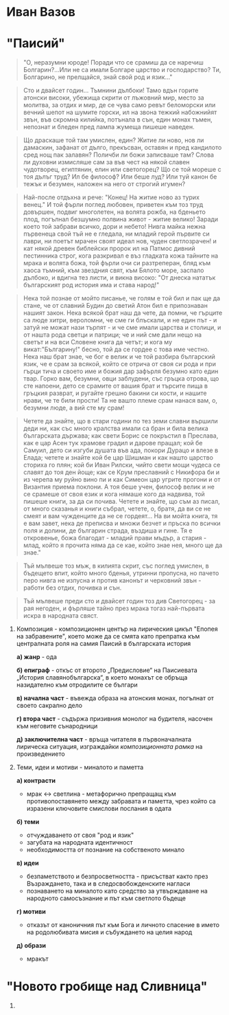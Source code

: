 # Иван Вазов

# "Паисий"

> "О, неразумни юроде! Поради что се срамиш да се наречиш Болгарин?...Или не са имали Болгаре царство и господарство? Ти, Болгарино, не прелщайся, знай свой род и язик..."

> Сто и двайсет годин... Тъмнини дълбоки!
Тамо вдън горите атонски високи,
убежища скрити от лъжовний мир,
место за молитва, за отдих и мир,
де се чува само ревът беломорски
или вечний шепот на шумите горски,
ил на звона тежкий набожнийят звън,
във скромна килийка, потънала в сън,
един монах тъмен, непознат и бледен
пред лампа жумеща пишеше наведен.

> Що драскаше той там умислен, един?
Житие ли ново, нов ли дамаскин,
зафанат от дълго, прекъсван, оставян
и пред кандилото сред нощ пак залавян?
Поличби ли божи записваше там?
Слова ли духовни измисляше сам
за във чест на някой славен чудотворец,
египтянин, елин или светогорец?
Що се той мореше с тоя дълъг труд?
Ил бе философ? Или беше луд?
Или туй канон бе тежък и безумен,
наложен на него от строгий игумен?

> Най-после отдъхна и рече: "Конец!
На житие ново аз турих венец."
И той фърли поглед любовен, приветен
към тоз труд довършен, подвиг многолетен,
на волята рожба, на бденьето плод,
погълнал безшумно полвина живот -
житие велико! Заради което
той забрави всичко, дори и небето!
Нивга майка нежна първенеца свой
тъй не е гледала, ни младий герой
първите си лаври, ни поетът мрачен
своят идеал нов, чуден светлозрачен!
и кат някой древен библейски пророк
ил на Патмос дивний пестинника строг,
кога разкривал е въз гладката кожа
тайните на мрака и волята божа,
той фърли очи си разтреперан, бляд
към хаоса тъмний, към звездния свят,
към Бялото море, заспало дълбоко,
и вдигна тез листи, и викна високо:
"От днеска нататък българският род
история има и става народ!"

> Нека той познае от мойто писанье,
че голям е той бил и пак ще да стане,
че от славний Будин до светий Атон
бил е припознаван нашият закон.
Нека всякой брат наш да чете, да помни,
че гърците са люде хитри, вероломни,
че сме ги блъскали, и не един път -
и затуй не можат нази търпят -
и че сме имали царства и столици,
и от нашта рода светци и патрици;
че и ний сме дали нещо на светът
и на вси Словене книга да четът;
и кога му викат:"Българину!" бесно,
той да се гордее с това име честно.
Нека наш брат знае, че бог е велик
и че той разбира българский язик,
че е срам за всякой, който се отрича
от своя си рода и при гърци тича
и своето име и божия дар
зафърля безумно като един твар.
Горко вам, безумни, овци заблудени,
със гръцка отрова, що сте напоени,
дето се срамите от вашия брат
и търсите пища в гръцкия разврат,
и ругайте грешно бакини си кости,
и нашите нрави, че те били прости!
Та не вашто племе срам нанася вам,
о, безумни люде, а вий сте му срам!

> Четете да знайте, що в стари години
по тез земи славни вършили деди ни,
как със много кралства имали са бран
и била велика българската държава;
как свети Борис се покръстил в Преслава,
как е цар Асен тук храмове градил
и дарове пращал; кой бе Самуил,
дето си изгуби душата във ада,
покори Дурацо и влезе в Елада;
четете и знайте кой бе цар Шишман
и как нашто царство сториха го плян;
кой би Иван Рилски, чийто свети мощи
чудеса се славят до тоя ден йоще;
как се Крум преславний с Никифора би
и из черепа му руйно вино пи
и как Симеон цар угрите прогони
и от Византия приема поклони.
А тоя беше учен, философ велик
и не се срамеше от своя език
и кога нямаше кого да надвива,
той пишеше книги, за да си почива.
Четете и знайте, що съм аз писал,
от много сказанья и книги събрал,
четете, о, братя, да ви се не смеят
и вам чужденците да не се гордеят...
На ви мойта книга, тя е вам завет,
нека де преписва и множи безчет
и пръска по всички поля и долини,
де българин страда, въздиша и гине.
Тя е откровенье, божа благодат -
младий прави мъдър, а стария - млад,
който я прочита няма да се кае,
който знае нея, много ще да знае."

> Тъй мълвеше тоз мъж, в килията скрит,
със поглед умислен, в бъдещето впит,
който много бденья, утринни пропусна,
но пачето перо нивга не изпусна
и против канонът и черковний звън -
работи без отдих, почивка и сън.

> Тъй мълвеше преди сто и двайсет годин
тоз див Светогорец - за рая негоден,
и фърляше тайно през мрака тогаз
най-първата искра в народната свяст.

1. Композиция - композиционен център на лирическия цикъл "Епопея на забравените", което може да се смята като препратка към централната роля на самия Паисий в българската история
	
	**а) жанр** - ода
	
	**б) епиграф** - откъс от второто „Предисловие“ на Паисиевата „История славянобългарска“, в което монахът се обръща назидателно към отродилите се българи
	
	**в) начална част** - въвежда образа на атонския монах, погълнат от своето сакрално дело
	
	**г) втора част** - съдържа призивния монолог на будителя, насочен към неговите сънародници
	
	**д) заключителна част** - връща читателя в първоначалната лирическа ситуация, изграждайки *композиционната рамка* на произведението

2. Теми, идеи и мотиви - миналото и паметта
	
	**а) контрасти**
	- мрак <-> светлина - метафорично препращащ към противопоставянето между забравата и паметта, чрез който са изразени ключовите смислови послания в одата
	
	**б) теми**
	- отчуждаването от своя "род и язик"
	- загубата на народната идентичност
	- необходимостта от познание на собственото минало
	
	**в) идеи**
	- безпаметството и безпросветността - присъстват както през Възраждането, така и в следосвобожденските нагласи
	- познаването на миналото като средство за утвърждаване на народното самосъзнание и път към светлото бъдеще
	
	**г) мотиви**
	- отказът от каноничния път към Бога и личното спасение в името на родолюбивата мисия и събуждането на целия народ
	
	**д) образи**
	- мракът 

# "Новото гробище над Сливница"
1. 